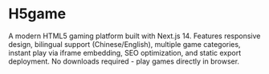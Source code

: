 # H5game
A modern HTML5 gaming platform built with Next.js 14. Features responsive design, bilingual support (Chinese/English), multiple game categories, instant play via iframe embedding, SEO optimization, and static export deployment. No downloads required - play games directly in browser.  
